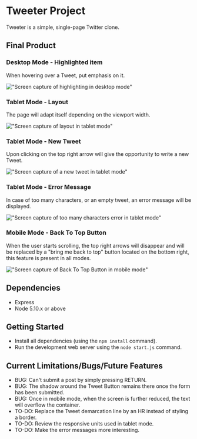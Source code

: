 # Tweeter Project

Tweeter is a simple, single-page Twitter clone.

## Final Product

### Desktop Mode - Highlighted item

When hovering over a Tweet, put emphasis on it.

!["Screen capture of highlighting in desktop mode"](https://github.com/SebDufresne/tinyapp/blob/master/docs/desktop_highlight_menu.png)

### Tablet Mode - Layout

The page will adapt itself depending on the viewport width.

!["Screen capture of layout in tablet mode"](https://github.com/SebDufresne/tinyapp/blob/master/docs/tablet_layout.png)

### Tablet Mode - New Tweet

Upon clicking on the top right arrow will give the opportunity to write a new Tweet.

!["Screen capture of a new tweet in tablet mode"](https://github.com/SebDufresne/tinyapp/blob/master/docs/tablet_newTweet.png)

### Tablet Mode - Error Message

In case of too many characters, or an empty tweet, an error message will be displayed.

!["Screen capture of too many characters error in tablet mode"](https://github.com/SebDufresne/tinyapp/blob/master/docs/tablet_errorMessage.png)

### Mobile Mode - Back To Top Button

When the user starts scrolling, the top right arrows will disappear and will be replaced by a "bring me back to top" button located on the bottom right, this feature is present in all modes.

!["Screen capture of Back To Top Button in mobile mode"](https://github.com/SebDufresne/tinyapp/blob/master/docs/mobile_backToTop_Button.png)

## Dependencies

- Express
- Node 5.10.x or above

## Getting Started

- Install all dependencies (using the `npm install` command).
- Run the development web server using the `node start.js` command.

## Current Limitations/Bugs/Future Features

- BUG: Can't submit a post by simply pressing RETURN.
- BUG: The shadow around the Tweet Button remains there once the form has been submitted.
- BUG: Once in mobile mode, when the screen is further reduced, the text will overflow the container.
- TO-DO: Replace the Tweet demarcation line by an HR instead of styling a border.
- TO-DO: Review the responsive units used in tablet mode.
- TO-DO: Make the error messages more interesting.
